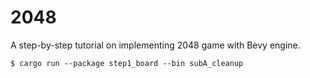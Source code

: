 # 2048

A step-by-step tutorial on implementing 2048 game with Bevy engine.

```shell
$ cargo run --package step1_board --bin subA_cleanup
```
